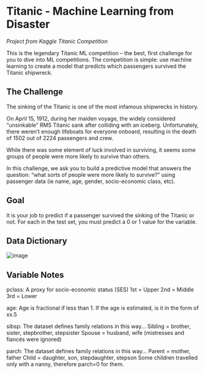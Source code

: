 <h1>Titanic - Machine Learning from Disaster</h1>

*Project from Kaggle Titanic Competition*

<p>
This is the legendary Titanic ML competition – the best, first challenge for you to dive into ML competitions. The competition is simple: use machine learning to create a model that predicts which passengers survived the Titanic shipwreck.
</p>

<h2> The Challenge </h2>
<p>
The sinking of the Titanic is one of the most infamous shipwrecks in history.

On April 15, 1912, during her maiden voyage, the widely considered “unsinkable” RMS Titanic sank after colliding with an iceberg. Unfortunately, there weren’t enough lifeboats for everyone onboard, resulting in the death of 1502 out of 2224 passengers and crew.

While there was some element of luck involved in surviving, it seems some groups of people were more likely to survive than others.

In this challenge, we ask you to build a predictive model that answers the question: “what sorts of people were more likely to survive?” using passenger data (ie name, age, gender, socio-economic class, etc).
</p>

<h2>Goal</h2>
<p>
It is your job to predict if a passenger survived the sinking of the Titanic or not.
For each in the test set, you must predict a 0 or 1 value for the variable.
</p>
<h2>Data Dictionary</h2>

![image](https://user-images.githubusercontent.com/60751635/116649073-3854b580-a99c-11eb-8c00-d853da5acca7.png)

<h2>Variable Notes</h2>
<p>
pclass: A proxy for socio-economic status (SES)
1st = Upper
2nd = Middle
3rd = Lower

age: Age is fractional if less than 1. If the age is estimated, is it in the form of xx.5

sibsp: The dataset defines family relations in this way...
Sibling = brother, sister, stepbrother, stepsister
Spouse = husband, wife (mistresses and fiancés were ignored)

parch: The dataset defines family relations in this way...
Parent = mother, father
Child = daughter, son, stepdaughter, stepson
Some children travelled only with a nanny, therefore parch=0 for them.
</p>
